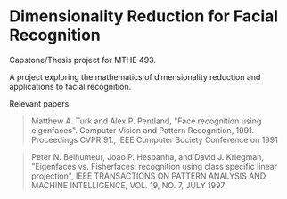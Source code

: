 # Dimensionality Reduction for Facial Recognition

Capstone/Thesis project for MTHE 493.

A project exploring the mathematics of dimensionality reduction and applications to facial recognition.

Relevant papers:
> Matthew A. Turk and Alex P. Pentland,  "Face recognition using eigenfaces". Computer Vision and Pattern Recognition, 1991. Proceedings CVPR'91., IEEE Computer Society Conference on 1991

> Peter N. Belhumeur, Joao P. Hespanha, and David J. Kriegman, "Eigenfaces vs. Fisherfaces: recognition using class specific linear projection", IEEE TRANSACTIONS ON PATTERN ANALYSIS AND MACHINE INTELLIGENCE, VOL. 19, NO. 7, JULY 1997.
